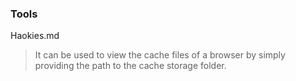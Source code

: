 ### Tools

Haokies.md
> It can be used to view the cache files of a browser by simply providing the path to the cache storage folder.
